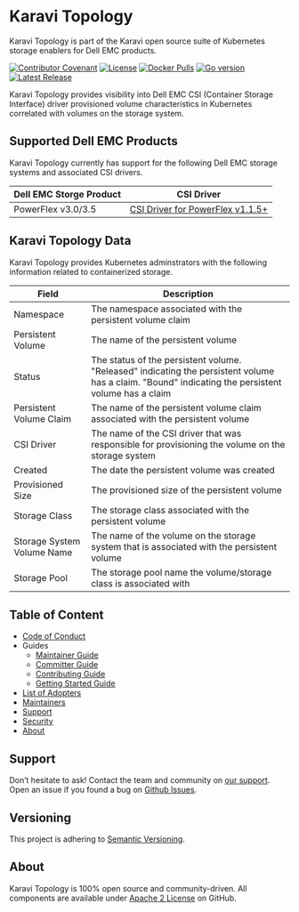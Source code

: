 <!--
Copyright (c) 2020 Dell Inc., or its subsidiaries. All Rights Reserved.

Licensed under the Apache License, Version 2.0 (the "License");
you may not use this file except in compliance with the License.
You may obtain a copy of the License at

    http://www.apache.org/licenses/LICENSE-2.0
-->
# Karavi Topology

Karavi Topology is part of the Karavi open source suite of Kubernetes storage enablers for Dell EMC products.

[![Contributor Covenant](https://img.shields.io/badge/Contributor%20Covenant-v2.0%20adopted-ff69b4.svg)](CODE_OF_CONDUCT.md)
[![License](https://img.shields.io/github/license/dell/karavi-topology)](LICENSE)
[![Docker Pulls](https://img.shields.io/docker/pulls/dellemc/karavi-topology)](https://hub.docker.com/r/dellemc/karavi-topology)
[![Go version](https://img.shields.io/github/go-mod/go-version/dell/karavi-topology)](go.mod)
[![Latest Release](https://img.shields.io/github/v/release/dell/karavi-topology?label=latest&style=flat-square)](https://github.com/dell/karavi-topology/releases)

Karavi Topology provides visibility into Dell EMC CSI (Container Storage Interface) driver provisioned volume characteristics in Kubernetes correlated with volumes on the storage system.  

## Supported Dell EMC Products

Karavi Topology currently has support for the following Dell EMC storage systems and associated CSI drivers.

| Dell EMC Storge Product | CSI Driver |
| ----------------------- | ---------- |
| PowerFlex v3.0/3.5 | [CSI Driver for PowerFlex v1.1.5+](https://github.com/dell/csi-vxflexos) |

## Karavi Topology Data

Karavi Topology provides Kubernetes adminstrators with the following information related to containerized storage.

| Field                      | Description                                                                                                                                        |
| -------------------------- | -------------------------------------------------------------------------------------------------------------------------------------------------- |  
| Namespace                  | The namespace associated with the persistent volume claim                                                                                          |
| Persistent Volume          | The name of the persistent volume                                                                                                                  |
| Status                     | The status of the persistent volume. "Released" indicating the persistent volume has a claim. "Bound" indicating the persistent volume has a claim |
| Persistent Volume Claim    | The name of the persistent volume claim associated with the persistent volume                                                                      |
| CSI Driver                 | The name of the CSI driver that was responsible for provisioning the volume on the storage system                                                  |
| Created                    | The date the persistent volume was created                                                                                                         |
| Provisioned Size           | The provisioned size of the persistent volume                                                                                                      |
| Storage Class              | The storage class associated with the persistent volume                                                                                            |
| Storage System Volume Name | The name of the volume on the storage system that is associated with the persistent volume                                                         |
| Storage Pool               | The storage pool name the volume/storage class is associated with                                                                                  |

## Table of Content
- [Code of Conduct](./docs/CODE_OF_CONDUCT.md)
- Guides
  - [Maintainer Guide](./docs/MAINTAINER_GUIDE.md)
  - [Committer Guide](./docs/COMMITTER_GUIDE.md)
  - [Contributing Guide](./docs/CONTRIBUTING.md)
  - [Getting Started Guide](./docs/GETTING_STARTED_GUIDE.md)
- [List of Adopters](./ADOPTERS.md)
- [Maintainers](./docs/MAINTAINERS.md)
- [Support](#support)
- [Security](./docs/SECURITY.md)
- [About](#about)

## Support

Don’t hesitate to ask! Contact the team and community on [our support](./docs/SUPPORT.md).
Open an issue if you found a bug on [Github Issues](https://github.com/dell/karavi-topology/issues).

## Versioning

This project is adhering to [Semantic Versioning](https://semver.org/). 

## About

Karavi Topology is 100% open source and community-driven. All components are available
under [Apache 2 License](https://www.apache.org/licenses/LICENSE-2.0.html) on
GitHub.
